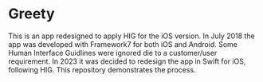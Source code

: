 # Greety
This is an app redesigned to apply HIG for the iOS version.
In July 2018 the app was developed with Framework7 for both iOS and Android.
Some Human Interface Guidlines were ignored die to a customer/user requirement.
In 2023 it was decided to redesign the app in Swift for iOS, following HIG.
This repository demonstrates the process.
